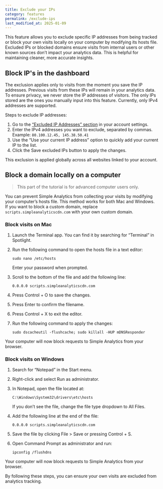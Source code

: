 ```yaml
---
title: Exclude your IPs
category: features
permalink: /exclude-ips
last_modified_at: 2025-01-09
---
```


This feature allows you to exclude specific IP addresses from being tracked or block your own visits locally on your computer by modifying its hosts file. Excluded IPs or blocked domains ensure visits from internal users or other known sources don’t impact your analytics data. This is helpful for maintaining cleaner, more accurate insights.

## Block IP's in the dashboard

The exclusion applies only to visits from the moment you save the IP addresses. Previous visits from these IPs will remain in your analytics data. To ensure privacy, we never store the IP addresses of visitors. The only IPs stored are the ones you manually input into this feature. Currently, only IPv4 addresses are supported.

Steps to exclude IP addresses:

1.	Go to the [“Excluded IP Addresses” section](https://dashboard.simpleanalytics.com/account#blocked-ips) in your account settings.
2.	Enter the IPv4 addresses you want to exclude, separated by commas. Example: `80.100.12.45, 145.38.50.41`
3.	Use the “Use your current IP address” option to quickly add your current IP to the list.
4.	Click the Save excluded IPs button to apply the changes.

This exclusion is applied globally across all websites linked to your account.

## Block a domain locally on a computer

> This part of the tutorial is for advanced computer users only.

You can prevent Simple Analytics from collecting your visits by modifying your computer’s hosts file. This method works for both Mac and Windows. If you want to block a custom domain, replace `scripts.simpleanalyticscdn.com` with your own custom domain.

### Block visits on Mac

1. Launch the Terminal app. You can find it by searching for “Terminal” in Spotlight.
2. Run the following command to open the hosts file in a text editor:

       sudo nano /etc/hosts

    Enter your password when prompted.

3. Scroll to the bottom of the file and add the following line:

       0.0.0.0 scripts.simpleanalyticscdn.com

4. Press Control + O to save the changes.
5. Press Enter to confirm the filename.
6. Press Control + X to exit the editor.
7. Run the following command to apply the changes:

       sudo dscacheutil -flushcache; sudo killall -HUP mDNSResponder

Your computer will now block requests to Simple Analytics from your browser.

### Block visits on Windows
1. Search for “Notepad” in the Start menu.
2. Right-click and select Run as administrator.
3. In Notepad, open the file located at:

       C:\Windows\System32\drivers\etc\hosts

    If you don’t see the file, change the file type dropdown to All Files.

4. Add the following line at the end of the file:

       0.0.0.0 scripts.simpleanalyticscdn.com

5. Save the file by clicking File > Save or pressing Control + S.
6. Open Command Prompt as administrator and run:

       ipconfig /flushdns

Your computer will now block requests to Simple Analytics from your browser.

By following these steps, you can ensure your own visits are excluded from analytics tracking.
